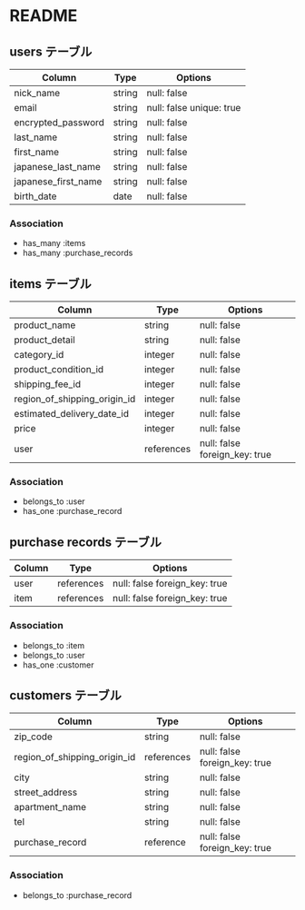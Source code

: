 # README

## users テーブル
 
| Column            | Type | Options      |
| ------------------| ---- | ------------ |
| nick_name         |string|null: false   |
| email             |string|null: false unique: true  |
| encrypted_password|string|null: false   |
| last_name         |string|null: false   |
| first_name        |string|null: false   |
| japanese_last_name  |string|null: false   |
| japanese_first_name |string|null: false   |
| birth_date        |date|null: false   |

### Association
- has_many :items
- has_many :purchase_records

## items テーブル
| Column                    | Type       | Options    |
| ------------------------- | ------------| ---------- |
| product_name              |string      |null: false |
| product_detail            |string      |null: false|
| category_id                |integer  |null: false|
|product_condition_id        |integer  |null: false|
|shipping_fee_id             |integer  |null: false|
|region_of_shipping_origin_id|integer  |null: false |
|estimated_delivery_date_id  |integer |null: false |
| price                     |integer     |null: false|
| user                      |references     |null: false  foreign_key: true|

### Association
- belongs_to :user
- has_one :purchase_record


## purchase records テーブル
| Column            | Type         | Options                       |
|-------------------|--------------|-------------------------------|
| user              |references    |null: false  foreign_key: true                  |
| item              |references    |null: false  foreign_key: true                  |

### Association
- belongs_to :item
- belongs_to :user
- has_one :customer


## customers テーブル
| Column                      | Type     | Options     |
|-----------------------------|----------|-------------|
| zip_code                    |string    |null: false  |
| region_of_shipping_origin_id|references|null: false  foreign_key: true|
| city                        |string    |null: false  |
| street_address              |string     |null: false  |
| apartment_name              |string     |null: false  |
| tel                         |string     |null: false  |
|purchase_record              |reference  |null: false  foreign_key: true|

### Association
- belongs_to :purchase_record

